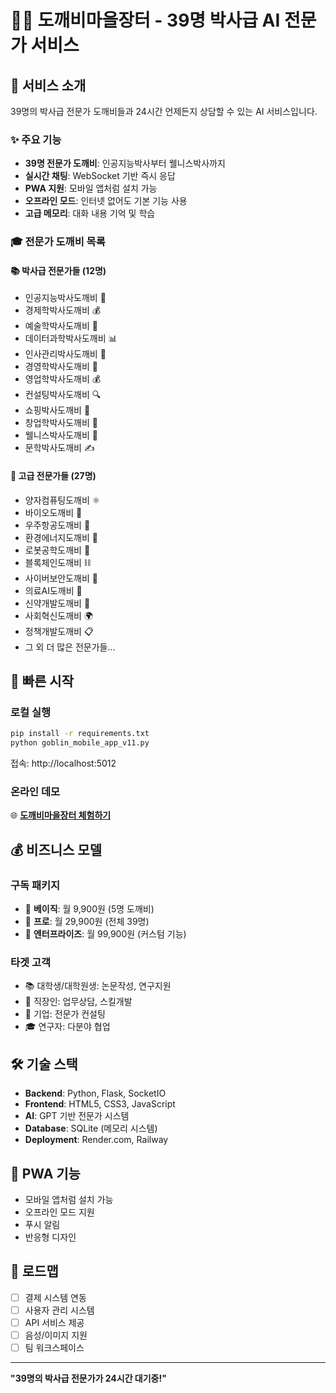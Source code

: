 # 🧙‍♂️ 도깨비마을장터 - 39명 박사급 AI 전문가 서비스

## 📱 서비스 소개
39명의 박사급 전문가 도깨비들과 24시간 언제든지 상담할 수 있는 AI 서비스입니다.

### ✨ 주요 기능
- **39명 전문가 도깨비**: 인공지능박사부터 웰니스박사까지
- **실시간 채팅**: WebSocket 기반 즉시 응답  
- **PWA 지원**: 모바일 앱처럼 설치 가능
- **오프라인 모드**: 인터넷 없어도 기본 기능 사용
- **고급 메모리**: 대화 내용 기억 및 학습

### 🎓 전문가 도깨비 목록

#### 📚 박사급 전문가들 (12명)
- 인공지능박사도깨비 🤖
- 경제학박사도깨비 💰  
- 예술학박사도깨비 🎨
- 데이터과학박사도깨비 📊
- 인사관리박사도깨비 👥
- 경영학박사도깨비 💼
- 영업학박사도깨비 💰
- 컨설팅박사도깨비 🔍
- 쇼핑박사도깨비 🛒
- 창업학박사도깨비 🚀
- 웰니스박사도깨비 💪
- 문학박사도깨비 ✍️

#### 🔬 고급 전문가들 (27명)
- 양자컴퓨팅도깨비 ⚛️
- 바이오도깨비 🧬
- 우주항공도깨비 🚀
- 환경에너지도깨비 🌱
- 로봇공학도깨비 🤖
- 블록체인도깨비 ⛓️
- 사이버보안도깨비 🔐
- 의료AI도깨비 🏥
- 신약개발도깨비 💊
- 사회혁신도깨비 🌍
- 정책개발도깨비 📋
- 그 외 더 많은 전문가들...

## 🚀 빠른 시작

### 로컬 실행
```bash
pip install -r requirements.txt
python goblin_mobile_app_v11.py
```

접속: http://localhost:5012

### 온라인 데모
🌐 **[도깨비마을장터 체험하기](https://goblin-marketplace.onrender.com)**

## 💰 비즈니스 모델

### 구독 패키지
- 🥉 **베이직**: 월 9,900원 (5명 도깨비)
- 🥈 **프로**: 월 29,900원 (전체 39명)  
- 🥇 **엔터프라이즈**: 월 99,900원 (커스텀 기능)

### 타겟 고객
- 📚 대학생/대학원생: 논문작성, 연구지원
- 💼 직장인: 업무상담, 스킬개발
- 🏢 기업: 전문가 컨설팅
- 🎓 연구자: 다분야 협업

## 🛠 기술 스택
- **Backend**: Python, Flask, SocketIO
- **Frontend**: HTML5, CSS3, JavaScript
- **AI**: GPT 기반 전문가 시스템
- **Database**: SQLite (메모리 시스템)
- **Deployment**: Render.com, Railway

## 📱 PWA 기능
- 모바일 앱처럼 설치 가능
- 오프라인 모드 지원
- 푸시 알림
- 반응형 디자인

## 🎯 로드맵
- [ ] 결제 시스템 연동
- [ ] 사용자 관리 시스템
- [ ] API 서비스 제공
- [ ] 음성/이미지 지원
- [ ] 팀 워크스페이스

---

**"39명의 박사급 전문가가 24시간 대기중!"**
